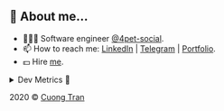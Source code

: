## 🦄 About me...

- 🧑🏻‍💻 Software engineer [@4pet-social](https://github.com/4pet-social).
- 📫 How to reach me: [LinkedIn](https://linkedin.com/in/103cuong) | [Telegram](https://t.me/cuong103) | [Portfolio](https://103cuong.github.io/).
- 💵 Hire [me](mailto:103cuong@gmail.com).

<details><summary>Dev Metrics 💅</summary>

<!--START_SECTION:waka-->
![Profile Views](http://img.shields.io/badge/Profile%20Views-15-blue)

![Lines of code](https://img.shields.io/badge/From%20Hello%20World%20I%27ve%20Written-17.6%20million%20lines%20of%20code-blue)

**🐱 My Github Data** 

> 🏆 2,276 Contributions in the Year 2020
 > 
> 📦 502.9 kB Used in Github's Storage 
 > 
> 💼 Opted to Hire
 > 
> 📜 154 Public Repositories
 > 
> 🔑 0 Private Repository 
 > 
**I'm a Night 🦉** 

```text
🌞 Morning    63 commits     ███░░░░░░░░░░░░░░░░░░░░░░   11.86% 
🌆 Daytime    159 commits    ███████░░░░░░░░░░░░░░░░░░   29.94% 
🌃 Evening    191 commits    █████████░░░░░░░░░░░░░░░░   35.97% 
🌙 Night      118 commits    █████░░░░░░░░░░░░░░░░░░░░   22.22%

```
📅 **I'm Most Productive on Thursday** 

```text
Monday       58 commits     ██░░░░░░░░░░░░░░░░░░░░░░░   10.92% 
Tuesday      82 commits     ███░░░░░░░░░░░░░░░░░░░░░░   15.44% 
Wednesday    45 commits     ██░░░░░░░░░░░░░░░░░░░░░░░   8.47% 
Thursday     114 commits    █████░░░░░░░░░░░░░░░░░░░░   21.47% 
Friday       73 commits     ███░░░░░░░░░░░░░░░░░░░░░░   13.75% 
Saturday     72 commits     ███░░░░░░░░░░░░░░░░░░░░░░   13.56% 
Sunday       87 commits     ████░░░░░░░░░░░░░░░░░░░░░   16.38%

```


📊 **This Week I Spent My Time On** 

```text
⌚︎ Time Zone: Asia/Ho_Chi_Minh

💬 Programming Languages: 
TypeScript               36 hrs 57 mins      ████████████████████░░░░░   82.05% 
YAML                     2 hrs 20 mins       █░░░░░░░░░░░░░░░░░░░░░░░░   5.19% 
JSON                     2 hrs 18 mins       █░░░░░░░░░░░░░░░░░░░░░░░░   5.11% 
Markdown                 2 hrs 4 mins        █░░░░░░░░░░░░░░░░░░░░░░░░   4.6% 
GraphQL                  34 mins             ░░░░░░░░░░░░░░░░░░░░░░░░░   1.29%

🔥 Editors: 
WebStorm                 40 hrs 6 mins       ██████████████████████░░░   89.08% 
VS Code                  4 hrs 55 mins       ██░░░░░░░░░░░░░░░░░░░░░░░   10.92%

```

**I Mostly Code in TypeScript** 

```text
TypeScript               43 repos            ██████████░░░░░░░░░░░░░░░   43.43% 
JavaScript               25 repos            ██████░░░░░░░░░░░░░░░░░░░   25.25% 
Go                       18 repos            ████░░░░░░░░░░░░░░░░░░░░░   18.18% 
Shell                    4 repos             █░░░░░░░░░░░░░░░░░░░░░░░░   4.04% 
Dart                     2 repos             ░░░░░░░░░░░░░░░░░░░░░░░░░   2.02%

```



<!--END_SECTION:waka-->
</details>

2020 © [Cuong Tran](https://github.com/103cuong)
